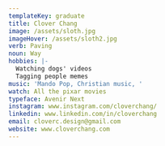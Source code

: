 ```yaml
---
templateKey: graduate
title: Clover Chang
image: /assets/sloth.jpg
imageHover: /assets/sloth2.jpg
verb: Paving
noun: Way
hobbies: |-
  Watching dogs' videos
  Tagging people memes
music: 'Mando Pop, Christian music, '
watch: All the pixar movies
typeface: Avenir Next
instagram: www.instagram.com/cloverchang/
linkedin: www.linkedin.com/in/cloverchang
email: cloverc.design@gmail.com
website: www.cloverchang.com
---
```


